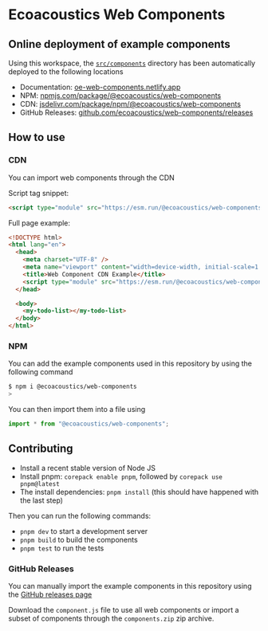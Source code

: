 # Ecoacoustics Web Components

## Online deployment of example components

Using this workspace, the [`src/components`](/src/components/) directory has been automatically deployed to the following locations

- Documentation: [oe-web-components.netlify.app](https://oe-web-components.netlify.app)
- NPM: [npmjs.com/package/@ecoacoustics/web-components](https://www.npmjs.com/package/@ecoacoustics/web-components)
- CDN: [jsdelivr.com/package/npm/@ecoacoustics/web-components](https://www.jsdelivr.com/package/npm/@ecoacoustics/web-components)
- GitHub Releases: [github.com/ecoacoustics/web-components/releases](https://github.com/ecoacoustics/web-components/releases)

## How to use

### CDN

You can import web components through the CDN

Script tag snippet:

```html
<script type="module" src="https://esm.run/@ecoacoustics/web-components"></script>
```

Full page example:

```html
<!DOCTYPE html>
<html lang="en">
  <head>
    <meta charset="UTF-8" />
    <meta name="viewport" content="width=device-width, initial-scale=1.0" />
    <title>Web Component CDN Example</title>
    <script type="module" src="https://esm.run/@ecoacoustics/web-components"></script>
  </head>

  <body>
    <my-todo-list></my-todo-list>
  </body>
</html>
```

### NPM

You can add the example components used in this repository by using the following command

```sh
$ npm i @ecoacoustics/web-components
>
```

You can then import them into a file using

```js
import * from "@ecoacoustics/web-components";
```

## Contributing

- Install a recent stable version of Node JS
- Install pnpm: `corepack enable pnpm`, followed by `corepack use pnpm@latest`
- The install dependencies: `pnpm install` (this should have happened with the last step)

Then you can run the following commands:

- `pnpm dev` to start a development server
- `pnpm build` to build the components
- `pnpm test` to run the tests

### GitHub Releases

You can manually import the example components in this repository using the [GitHub releases page](https://github.com/ecoacoustics/web-components/releases)

Download the `component.js` file to use all web components or import a subset of components through the `components.zip` zip archive.
